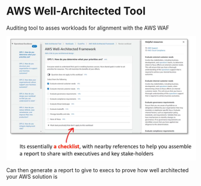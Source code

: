 # AWS Well-Architected Tool

Auditing tool to asses workloads for alignment with the AWS WAF

![Untitled](AWS%20Well-Architected%20Tool%20aa7f35741fbb457c970ebd8367e52fdd/Untitled.png)

Can then generate a report to give to execs to prove how well architected your AWS solution is